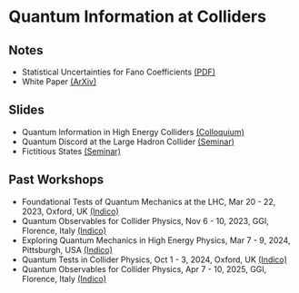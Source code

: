 # Quantum Information at Colliders

## Notes

- Statistical Uncertainties for Fano Coefficients [(PDF)](https://github.com/mattlow/quantum/blob/main/Notes-StatisticalUncertainties.pdf)
- White Paper [(ArXiv)](https://arxiv.org/abs/2504.00086)

## Slides

- Quantum Information in High Energy Colliders [(Colloquium)](https://github.com/mattlow/quantum/blob/main/MIT-Colloquium_QIatHEPCollider.pdf)
- Quantum Discord at the Large Hadron Collider [(Seminar)](https://github.com/mattlow/quantum/blob/main/Seminar-QuantumDiscordAtTheLHC.pdf)
- Fictitious States [(Seminar)](https://github.com/mattlow/quantum/blob/main/Seminar-FictitiousStates.pdf)

## Past Workshops

- Foundational Tests of Quantum Mechanics at the LHC, Mar 20 - 22, 2023, Oxford, UK [(Indico)](https://indico.cern.ch/event/1246316/)
- Quantum Observables for Collider Physics, Nov 6 - 10, 2023, GGI, Florence, Italy [(Indico)](https://agenda.infn.it/event/34555/)
- Exploring Quantum Mechanics in High Energy Physics, Mar 7 - 9, 2024, Pittsburgh, USA [(Indico)](https://indico.global/event/806/)
- Quantum Tests in Collider Physics, Oct 1 - 3, 2024, Oxford, UK [(Indico)](https://conference.ippp.dur.ac.uk/event/1300/)
- Quantum Observables for Collider Physics, Apr 7 - 10, 2025, GGI, Florence, Italy [(Indico)](https://agenda.infn.it/event/44563/overview)
